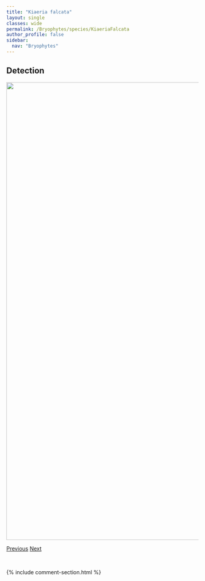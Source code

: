 ```yaml
---
title: "Kiaeria falcata"
layout: single
classes: wide
permalink: /Bryophytes/species/KiaeriaFalcata
author_profile: false
sidebar:
  nav: "Bryophytes"
---
```


<h2>Detection</h2>

<a href="https://drive.google.com/uc?export=view&id=1r4lt5Oxyhi5_1ndgnUgT1bnrKzNK_0Yx">
<img src="https://drive.google.com/uc?export=view&id=1r4lt5Oxyhi5_1ndgnUgT1bnrKzNK_0Yx" height = "1200" width = "800">
</a>


<a href="/DevelopmentWebsite/Bryophytes/species/JungermanniaLanceolata" class="pagination--pager" title="Jungermannia lanceolata">Previous</a> <a href="/DevelopmentWebsite/Bryophytes/species/LeskeaPolycarpa" class="pagination--pager" title="Leskea polycarpa">Next</a>

<p>&nbsp;</p>

{% include comment-section.html %}
